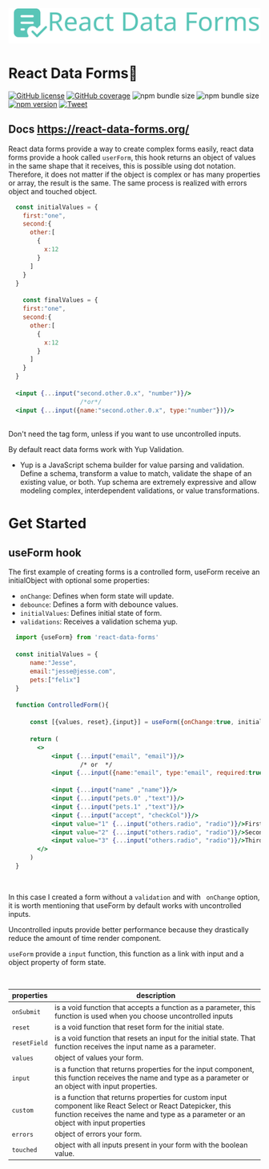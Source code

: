 ![Logo](img/logo2.svg)


# React Data Forms🚀
[![GitHub license](https://img.shields.io/badge/License-mit-green)](https://github.com/Jucian0/react-data-forms/blob/master/LICENSE)   [![GitHub coverage](https://img.shields.io/badge/coverage-96.8%25-brightgreen)](https://github.com/Jucian0/react-data-forms/tree/master/test) ![npm bundle size](https://img.shields.io/bundlephobia/minzip/react-data-forms) ![npm bundle size](https://img.shields.io/bundlephobia/min/react-data-forms) [![npm version](https://img.shields.io/badge/npm-v1.0-ff69b4)](https://www.npmjs.com/package/react-data-forms)  [![Tweet](https://img.shields.io/twitter/url/http/shields.io.svg?style=social)](https://twitter.com/intent/tweet?text=React+hook+for+forms+and+validations&url=https://github.com/Jucian0/react-data-forms&hashtags=reactjs,hook,javascript,forms)


## Docs  https://react-data-forms.org/

React data forms provide a way to create complex forms easily, react data forms provide a hook called `userForm`, this hook returns an object of values ​​in the same shape that it receives, this is possible using dot notation. Therefore, it does not matter if the object is complex or has many properties or array, the result is the same. The same process is realized with errors object and touched object.

```jsx
  const initialValues = {
    first:"one",
    second:{
      other:[
        {
          x:12
        }
      ]
    }
  }

    const finalValues = {
    first:"one",
    second:{
      other:[
        {
          x:12
        }
      ]
    }
  }

  <input {...input("second.other.0.x", "number")}/>
                    /*or*/
  <input {...input({name:"second.other.0.x", type:"number"})}/>
  
```

Don't need the tag form, unless if you want to use uncontrolled inputs.

By default react data forms work with Yup Validation.
 - Yup is a JavaScript schema builder for value parsing and validation. Define a schema, transform a value to match, validate the shape of an existing value, or both. Yup schema are extremely expressive and allow modeling complex, interdependent validations, or value transformations.

# Get Started

## useForm hook


The first example of creating forms is a controlled form, useForm receive an initialObject with optional some properties:

  * `onChange`: Defines when form state will update.
  * `debounce`: Defines a form with debounce values.
  * `initialValues`: Defines initial state of form.
  * `validations`: Receives a validation schema yup.

```jsx
  import {useForm} from 'react-data-forms'

  const initialValues = {
      name:"Jesse",
      email:"jesse@jesse.com",
      pets:["felix"]
  }

  function ControlledForm(){

      const [{values, reset},{input}] = useForm({onChange:true, initialValues})
      
      return (
        <>
            <input {...input("email", "email")}/>
                    /* or  */
            <input {...input({name:"email", type:"email", required:true})}/>

            <input {...input("name" ,"name")}/>            
            <input {...input("pets.0" ,"text")}/>
            <input {...input("pets.1" ,"text")}/>         
            <input {...input("accept", "checkCol")}/>
            <input value="1" {...input("others.radio", "radio")}/>First
            <input value="2" {...input("others.radio", "radio")}/>Second
            <input value="3" {...input("others.radio", "radio")}/>Third
        </>   
      )
  }
```
<br/>

In this case I created a form without a `validation` and with ` onChange` option, it is worth mentioning that useForm by default works with uncontrolled inputs. 

Uncontrolled inputs provide better performance because they drastically reduce the amount of time render component.
<br/>

`useForm` provide a `input` function, this function as a link with input and a object property of form state.

<br/>

| properties 	| description                                                                                                                                                                                   	|
|------------	|-----------------------------------------------------------------------------------------------------------------------------------------------------------------------------------------------	|
| `onSubmit`   	| is a void function that accepts a function as a parameter, this function is used when you choose uncontrolled inputs                                                                          	|
| `reset`      	| is a void function that reset form for the initial state.                                                                                                                                     	|
| `resetField` 	| is a void function that resets an input for the initial state. That function receives the input name as a parameter.                                                                          	|
| `values`     	| object of values your form.                                                                                                                                                                   	|
| `input`      	| is a function that returns properties for the input component, this function receives the name and type as a parameter or an object with input properties.                                         	|
| `custom`     	| is a function that returns properties for custom input component like React Select or React Datepicker, this function receives the name and type as a parameter or an object with input properties 	|
| `errors`     	| object of errors your form. 	|
| `touched`     | object with all inputs present in your form with the boolean value.	|